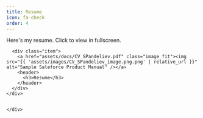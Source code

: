 ```yaml
---
title: Resume
icon: fa-check
order: 4
---
```


Here's my resume. Click to view in fullscreen.

 <div class="row">
    <div class="4u 12u$(mobile)">

      <div class="item">
        <a href="assets/docs/CV_SPandeliev.pdf" class="image fit"><img src="{{ 'assets/images/CV_SPandeliev_image.png.png' | relative_url }}" alt="Sample Saleforce Product Manual" /></a>
        <header>
          <h3>Resume</h3>
        </header>
      </div>
    </div>


    </div>
  </div>

